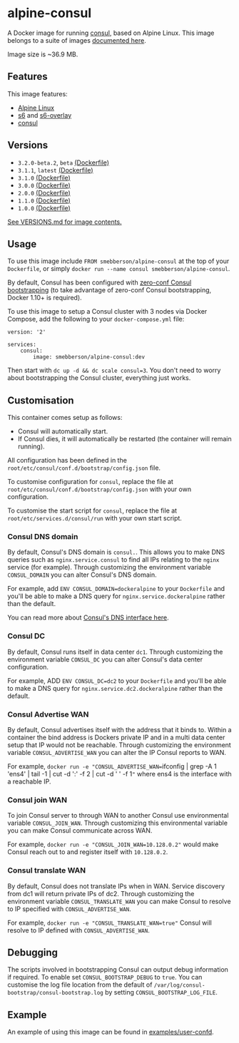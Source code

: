 # alpine-consul

A Docker image for running [consul][consul], based on Alpine Linux.
This image belongs to a suite of images [documented here][dockeralpine].

Image size is ~36.9 MB.

## Features

This image features:

- [Alpine Linux][alpinelinux]
- [s6][s6] and [s6-overlay][s6overlay]
- [consul][consul]

## Versions

- `3.2.0-beta.2`, `beta` [(Dockerfile)](https://github.com/smebberson/docker-alpine/blob/alpine-consul-v3.2.0-beta.2/alpine-consul/Dockerfile)
- `3.1.1`, `latest` [(Dockerfile)](https://github.com/smebberson/docker-alpine/blob/alpine-consul-v3.1.1/alpine-consul/Dockerfile)
- `3.1.0` [(Dockerfile)](https://github.com/smebberson/docker-alpine/blob/alpine-consul-v3.1.0/alpine-consul/Dockerfile)
- `3.0.0` [(Dockerfile)](https://github.com/smebberson/docker-alpine/blob/alpine-consul-v3.0.0/alpine-consul/Dockerfile)
- `2.0.0` [(Dockerfile)](https://github.com/smebberson/docker-alpine/blob/alpine-consul-v2.0.0/alpine-consul/Dockerfile)
- `1.1.0` [(Dockerfile)](https://github.com/smebberson/docker-alpine/blob/alpine-consul-v1.1.0/alpine-consul/Dockerfile)
- `1.0.0` [(Dockerfile)](https://github.com/smebberson/docker-alpine/blob/alpine-consul-v1.0.0/alpine-consul/Dockerfile)

[See VERSIONS.md for image contents.](https://github.com/smebberson/docker-alpine/blob/master/alpine-consul/VERSIONS.md)

## Usage

To use this image include `FROM smebberson/alpine-consul` at the top of your `Dockerfile`, or simply `docker run --name consul smebberson/alpine-consul`.

By default, Consul has been configured with [zero-conf Consul bootstrapping](https://github.com/smebberson/docker-alpine/tree/master/#consul-and-service-discovery) (to take advantage of zero-conf Consul bootstrapping, Docker 1.10+ is required).

To use this image to setup a Consul cluster with 3 nodes via Docker Compose, add the following to your `docker-compose.yml` file:

```
version: '2'

services:
    consul:
        image: smebberson/alpine-consul:dev
```

Then start with `dc up -d && dc scale consul=3`. You don't need to worry about bootstrapping the Consul cluster, everything just works.

## Customisation

This container comes setup as follows:

- Consul will automatically start.
- If Consul dies, it will automatically be restarted (the container will remain running).

All configuration has been defined in the `root/etc/consul/conf.d/bootstrap/config.json` file.

To customise configuration for `consul`, replace the file at `root/etc/consul/conf.d/bootstrap/config.json` with your own configuration.

To customise the start script for `consul`, replace the file at `root/etc/services.d/consul/run` with your own start script.

### Consul DNS domain

By default, Consul's DNS domain is `consul.`. This allows you to make DNS queries such as `nginx.service.consul` to find all IPs relating to the `nginx` service (for example). Through customizing the environment variable `CONSUL_DOMAIN` you can alter Consul's DNS domain.

For example, add `ENV CONSUL_DOMAIN=dockeralpine` to your `Dockerfile` and you'll be able to make a DNS query for `nginx.service.dockeralpine` rather than the default.

You can read more about [Consul's DNS interface here][consuldnsinterface].

### Consul DC

By default, Consul runs itself in data center `dc1`. Through customizing the environment variable `CONSUL_DC` you can alter Consul's data center configuration.

For example, ADD `ENV CONSUL_DC=dc2` to your `Dockerfile` and you'll be able to make a DNS query for `nginx.service.dc2.dockeralpine` rather than the default.

### Consul Advertise WAN

By default, Consul advertises itself with the address that it binds to. Within a container the bind address is Dockers private IP and in a multi data center setup that IP would not be reachable. Through customizing the environment variable `CONSUL_ADVERTISE_WAN` you can alter the IP Consul reports to WAN.

For example, `docker run -e "CONSUL_ADVERTISE_WAN=`ifconfig | grep -A 1 'ens4' | tail -1 | cut -d ':' -f 2 | cut -d ' ' -f 1`"` where ens4 is the interface with a reachable IP.

### Consul join WAN

To join Consul server to through WAN to another Consul use environmental variable `CONSUL_JOIN_WAN`. Through customizing this environmental variable you can make Consul communicate across WAN.

For example, `docker run -e "CONSUL_JOIN_WAN=10.128.0.2"` would make Consul reach out to and register itself with `10.128.0.2`.

### Consul translate WAN

By default, Consul does not translate IPs when in WAN. Service discovery from dc1 will return private IPs of dc2. Through customizing the environment variable `CONSUL_TRANSLATE_WAN` you can make Consul to resolve to IP specified with `CONSUL_ADVERTISE_WAN`.

For example, `docker run -e "CONSUL_TRANSLATE_WAN=true"` Consul will resolve to IP defined with `CONSUL_ADVERTISE_WAN`.

## Debugging

The scripts involved in bootstrapping Consul can output debug information if required. To enable set `CONSUL_BOOTSTRAP_DEBUG` to `true`. You can customise the log file location from the default of `/var/log/consul-bootstrap/consul-bootstrap.log` by setting `CONSUL_BOOTSTRAP_LOG_FILE`.

## Example

An example of using this image can be found in [examples/user-confd][example].

[dockeralpine]: https://github.com/smebberson/docker-alpine
[alpinelinux]: http://www.alpinelinux.org/
[s6]: http://www.skarnet.org/software/s6/
[s6overlay]: https://github.com/just-containers/s6-overlay
[consul]: https://www.consul.io/
[alpinebase]: https://registry.hub.docker.com/u/smebberson/alpine-base/
[consului]: https://github.com/smebberson/docker-ubuntu-base/tree/master/consul-ui
[consulagent]: https://github.com/smebberson/docker-ubuntu-base/tree/master/consul-agent
[consuldnsinterface]: https://www.consul.io/docs/agent/dns.html
[example]: https://github.com/smebberson/docker-alpine/blob/master/examples/user-consul/Dockerfile
